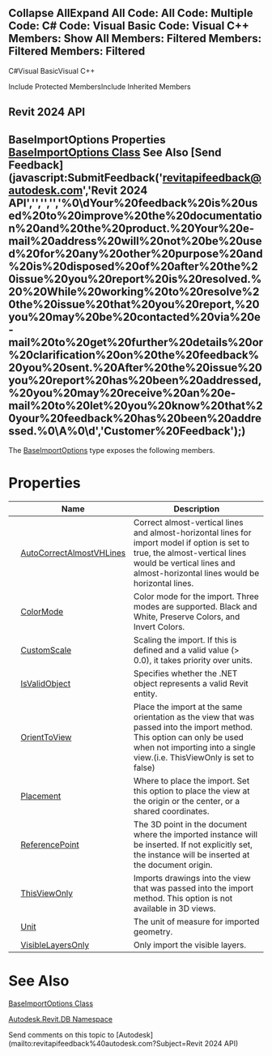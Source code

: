 ﻿

Collapse AllExpand All Code: All Code: Multiple Code: C# Code: Visual Basic Code: Visual C++  Members: Show All Members: Filtered Members: Filtered Members: Filtered   
---  
  
C#Visual BasicVisual C++

Include Protected MembersInclude Inherited Members

Revit 2024 API  
---  
BaseImportOptions Properties  
[BaseImportOptions Class](75898e94-cff4-fb64-c613-9596599444c4.md) See Also [Send Feedback](javascript:SubmitFeedback\('revitapifeedback@autodesk.com','Revit 2024 API','','','','%0\\dYour%20feedback%20is%20used%20to%20improve%20the%20documentation%20and%20the%20product.%20Your%20e-mail%20address%20will%20not%20be%20used%20for%20any%20other%20purpose%20and%20is%20disposed%20of%20after%20the%20issue%20you%20report%20is%20resolved.%20%20While%20working%20to%20resolve%20the%20issue%20that%20you%20report,%20you%20may%20be%20contacted%20via%20e-mail%20to%20get%20further%20details%20or%20clarification%20on%20the%20feedback%20you%20sent.%20After%20the%20issue%20you%20report%20has%20been%20addressed,%20you%20may%20receive%20an%20e-mail%20to%20let%20you%20know%20that%20your%20feedback%20has%20been%20addressed.%0\\A%0\\d','Customer%20Feedback'\);)  
---  
  
The [BaseImportOptions](75898e94-cff4-fb64-c613-9596599444c4.md) type exposes the following members.

# Properties

|  | Name | Description |
| --- | --- | --- |
|  | [AutoCorrectAlmostVHLines](9b06404d-6f5f-f982-7431-94e6dd42ea50.md) | Correct almost-vertical lines and almost-horizontal lines for import model if option is set to true, the almost-vertical lines would be vertical lines and almost-horizontal lines would be horizontal lines. |
|  | [ColorMode](eaa2af9c-97e4-ac51-32b1-b64c3d29168e.md) | Color mode for the import. Three modes are supported. Black and White, Preserve Colors, and Invert Colors. |
|  | [CustomScale](eca4b856-2186-5203-0503-d6151e795241.md) | Scaling the import. If this is defined and a valid value (> 0.0), it takes priority over units. |
|  | [IsValidObject](505ddddc-c6ee-8c1f-35b5-021ddb91a7ce.md) | Specifies whether the .NET object represents a valid Revit entity. |
|  | [OrientToView](cf3aa697-26ed-422d-85f2-ec46f7abd5cf.md) | Place the import at the same orientation as the view that was passed into the import method. This option can only be used when not importing into a single view.(i.e. ThisViewOnly is set to false) |
|  | [Placement](944f0437-1dcf-9fe1-80a8-7eb13b963d1f.md) | Where to place the import. Set this option to place the view at the origin or the center, or a shared coordinates. |
|  | [ReferencePoint](deaf1d27-87a7-f330-f1ef-8eb3d212de32.md) | The 3D point in the document where the imported instance will be inserted. If not explicitly set, the instance will be inserted at the document origin. |
|  | [ThisViewOnly](99153f1b-01e3-441c-87ea-f2e08afaab0d.md) | Imports drawings into the view that was passed into the import method. This option is not available in 3D views. |
|  | [Unit](bb0e0e8e-f5bc-e39c-13f5-e3cce98c7652.md) | The unit of measure for imported geometry. |
|  | [VisibleLayersOnly](63d17f7a-a3c2-7c3f-2f24-cdd553248fab.md) | Only import the visible layers. |
  
# See Also

[BaseImportOptions Class](75898e94-cff4-fb64-c613-9596599444c4.md)

[Autodesk.Revit.DB Namespace](87546ba7-461b-c646-cbb1-2cb8f5bff8b2.md)

Send comments on this topic to [Autodesk](mailto:revitapifeedback%40autodesk.com?Subject=Revit 2024 API)